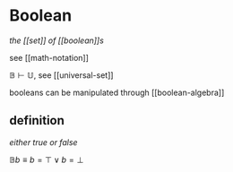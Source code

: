 # Boolean

_the [[set]] of [[boolean]]s_

see [[math-notation]]

$\mathbb B \vdash \mathbb U$, see [[universal-set]]

booleans can be manipulated through [[boolean-algebra]]

## definition

_either true or false_

$\mathbb B b \equiv b = \top \lor b = \bot$
